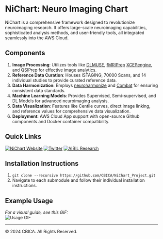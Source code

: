 # NiChart: Neuro Imaging Chart

NiChart is a comprehensive framework designed to revolutionize neuroimaging research. It offers large-scale neuroimaging capabilities, sophisticated analysis methods, and user-friendly tools, all integrated seamlessly into the AWS Cloud.

## Components

1. **Image Processing**: Utilizes tools like [DLMUSE](https://github.com/CBICA/niCHARTPipelines), [fMRIPrep](https://github.com/nipreps/fmriprep) [XCEPengine](https://github.com/PennLINC/xcp_d), and [QSIPrep](https://github.com/PennLINC/qsiprep) for effective image analytics.
2. **Reference Data Curation**: Houses ISTAGING, 70000 Scans, and 14 individual studies to provide curated reference data.
3. **Data Harmonization**: Employs [neuroharmonize](https://github.com/rpomponio/neuroHarmonize) and [Combat](https://github.com/Zheng206/ComBatFam_Pipeline) for ensuring consistent data standards.
4. **Machine Learning Models**: Provides Supervised, Semi-supervised, and DL Models for advanced neuroimaging analysis.
5. **Data Visualization**: Features like Centile curves, direct image linking, and reference values for comprehensive data visualization.
6. **Deployment**: AWS Cloud App support with open-source Github components and Docker container compatibility.

## Quick Links

[![NiChart Website](https://img.shields.io/badge/-Website-blue?style=for-the-badge&logo=world&logoColor=white)](https://neuroimagingchart.com/)
[![Twitter](https://img.shields.io/badge/-Twitter-blue?style=for-the-badge&logo=twitter&logoColor=white)](https://twitter.com/CBICAannounce)
[![AIBIL Research](https://img.shields.io/badge/-Papers-blue?style=for-the-badge&logo=google-scholar&logoColor=white)](https://aibil.med.upenn.edu/research/)


## Installation Instructions

1. `git clone --recursive https://github.com/CBICA/NiChart_Project.git`
2. Navigate to each submodule and follow their individual installation instructions.

## Example Usage

*For a visual guide, see this GIF:*  
![Usage GIF](URL_TO_YOUR_GIF)

---

© 2024 CBICA. All Rights Reserved.
